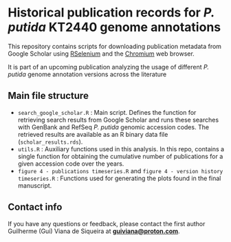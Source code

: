 # Historical publication records for _P. putida_ KT2440 genome annotations

This repository contains scripts for downloading publication metadata from Google Scholar using [RSelenium](https://github.com/ropensci/RSelenium) and the [Chromium](https://github.com/chromium/chromium) web browser.

It is part of an upcoming publication analyzing the usage of different _P. putida_ genome annotation versions across the literature

## Main file structure
- `search_google_scholar.R` : Main script. Defines the function for retrieving search results from Google Scholar and runs these searches with GenBank and RefSeq _P. putida_ genomic
accession codes. The retrieved results are available as an R binary data file (`scholar_results.rds`).
- `utils.R` : Auxiliary functions used in this analysis. In this repo, contains a single function for obtaining the cumulative number of publications for a given accession code over the years.
- `figure 4 - publications timeseries.R` and `figure 4 - version history timeseries.R` : Functions used for generating the plots found in the final manuscript.

## Contact info
If you have any questions or feedback, please contact the first author Guilherme (Gui) Viana de Siqueira at **guiviana@proton.com**.
